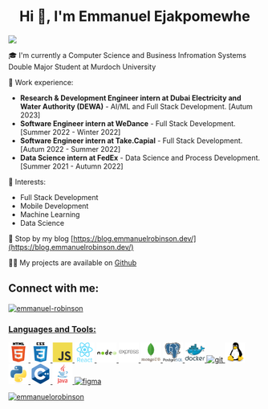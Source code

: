 <div align="left">

<h1 align="center">Hi 👋, I'm Emmanuel Ejakpomewhe</h1>
<!-- <h3 align="center">I'm curious and always looking to learn something new</h3> -->

<img align="center" style="margin-left:auto; margin-right:auto;" src="https://media.giphy.com/media/WoubLJE2HwyHg1qa9Z/giphy.gif" width="300"/>

🎓 I'm currently a Computer Science and Business Infromation Systems Double Major Student at Murdoch University

💼 Work experience: <br>
- **Research & Development Engineer intern at Dubai Electricity and Water Authority (DEWA)** - AI/ML and Full Stack Development. [Autum 2023]
- **Software Engineer intern at WeDance** - Full Stack Development. [Summer 2022 - Winter 2022]
- **Software Engineer intern at Take.Capial** - Full Stack Development. [Autum 2022 - Summer 2022]
- **Data Science intern at FedEx** - Data Science and Process Development. [Summer 2021 - Autumn 2022]

🌱 Interests:
- Full Stack Development
- Mobile Development
- Machine Learning
- Data Science

📝 Stop by my blog [https://blog.emmanuelrobinson.dev/](https://blog.emmanuelrobinson.dev/)

👨‍💻 My projects are available on [Github](https://github.com/emmanuelorobinson?tab=repositories)

<h2 align="left">Connect with me:</h2>
<p align="left">
<a href="https://www.linkedin.com/in/emmanuel-robinson-1a22171b0/" target="blank"><img align="center" src="https://raw.githubusercontent.com/rahuldkjain/github-profile-readme-generator/master/src/images/icons/Social/linked-in-alt.svg" alt="emmanuel-robinson" height="30" width="40" />
</p>

<h3 align="left">Languages and Tools:</h3>
<p align="left"> <a href="https://www.w3.org/html/" target="_blank"> <img src="https://raw.githubusercontent.com/devicons/devicon/master/icons/html5/html5-original-wordmark.svg" alt="html5" width="40" height="40"/> <a href="https://www.w3schools.com/css/" target="_blank"> <img src="https://raw.githubusercontent.com/devicons/devicon/master/icons/css3/css3-original-wordmark.svg" alt="css3" width="40" height="40"/> <a href="https://developer.mozilla.org/en-US/docs/Web/JavaScript" target="_blank"> <img src="https://raw.githubusercontent.com/devicons/devicon/master/icons/javascript/javascript-original.svg" alt="javascript" width="40" height="40"/> <a href="https://reactjs.org/" target="_blank"> <img src="https://raw.githubusercontent.com/devicons/devicon/master/icons/react/react-original-wordmark.svg" alt="react" width="40" height="40"/> <a href="https://nodejs.org" target="_blank"> <img src="https://raw.githubusercontent.com/devicons/devicon/master/icons/nodejs/nodejs-original-wordmark.svg" alt="nodejs" width="40" height="40"/> <a href="https://expressjs.com/" target="_blank"> <img src="https://raw.githubusercontent.com/devicons/devicon/master/icons/express/express-original-wordmark.svg" alt="expressjs" width="40" height="40"/> <a href="https://www.mongodb.com/" target="_blank"> <img src="https://raw.githubusercontent.com/devicons/devicon/master/icons/mongodb/mongodb-original-wordmark.svg" alt="mongodb" width="40" height="40"/> <a href="https://www.postgresql.org" target="_blank"> <img src="https://raw.githubusercontent.com/devicons/devicon/master/icons/postgresql/postgresql-original-wordmark.svg" alt="postgresql" width="40" height="40"/> <a href="https://www.docker.com/" target="_blank"> <img src="https://raw.githubusercontent.com/devicons/devicon/master/icons/docker/docker-original-wordmark.svg" alt="docker" width="40" height="40"/> <a href="https://git-scm.com/" target="_blank"> <img src="https://www.vectorlogo.zone/logos/git-scm/git-scm-icon.svg" alt="git" width="40" height="40"/>   <a href="https://www.linux.org/" target="_blank"> <img src="https://raw.githubusercontent.com/devicons/devicon/master/icons/linux/linux-original.svg" alt="linux" width="40" height="40"/> <a href="https://www.python.org" target="_blank"> <img src="https://raw.githubusercontent.com/devicons/devicon/master/icons/python/python-original.svg" alt="python" width="40" height="40"/>  <a href="https://www.w3schools.com/CPP/default.asp" target="_blank"> <img src="https://raw.githubusercontent.com/devicons/devicon/master/icons/cplusplus/cplusplus-original.svg" alt="cplusplus" width="40" height="40"/> <a href="https://www.java.com/en/" target="_blank"> <img src="https://raw.githubusercontent.com/devicons/devicon/master/icons/java/java-original-wordmark.svg" alt="java" width="40" height="40"/> <a href="https://www.figma.com/" target="_blank"> <img src="https://www.vectorlogo.zone/logos/figma/figma-icon.svg" alt="figma" width="40" height="40"/></p>

<p align="left"> <img src="https://komarev.com/ghpvc/?username=emmanuelorobinson&label=Profile%20views&color=0e75b6&style=flat" alt="emmanuelorobinson" /> </p>

</div>
